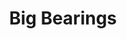 ---
layout: bom
title: Big Bearings
qty: 10
uses:
  - location: Midplate
    qty: 2
  - location: Tensioner
    qty: 2
  - location: Bearing Tower
    qty: 2
    note: Routes the **upper** belt section
  - location: X-Axis
    qty: 2
    note: Fastened to the bottom of the X rail
  - location: Z-Idler
    qty: 2
    note: Two opposing bearings create an idler for the 6mm z drive belt
---
